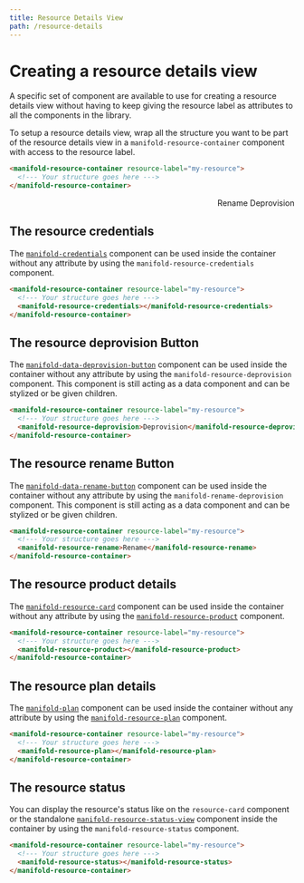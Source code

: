 ```yaml
---
title: Resource Details View
path: /resource-details
---
```


# Creating a resource details view

A specific set of component are available to use for creating a resource details view without having to keep
giving the resource label as attributes to all the components in the library.

To setup a resource details view, wrap all the structure you want to be part of the resource details view in
a `manifold-resource-container` component with access to the resource label.

```html
<manifold-resource-container resource-label="my-resource">
  <!--- Your structure goes here --->
</manifold-resource-container>
```

<manifold-mock-resource>
  <div style="display: flex; justify-content: space-between; margin-bottom: 1em;">
    <div style="display: flex; align-items: center;">
      <manifold-input default-value="my-resource" disabled></manifold-input>
      <manifold-resource-status size="small" style="margin-left: 1em;"></manifold-resource-status>
    </div>
    <div>
      <manifold-resource-rename as="a">
        <manifold-button>Rename</manifold-button>
      </manifold-resource-rename>
      <manifold-resource-deprovision as="a">
        <manifold-button>Deprovision</manifold-button>
      </manifold-resource-deprovision>
    </div>
  </div>
  <manifold-resource-product style="margin-bottom: 1em" as-card=""></manifold-resource-product>
  <manifold-resource-plan style="margin-bottom: 1em"></manifold-resource-plan>
  <manifold-resource-credentials></manifold-resource-credentials>
</resource-mock-resource>

## The resource credentials

The [`manifold-credentials`](/components/credentials) component can be used inside the container without any attribute by
using the `manifold-resource-credentials` component.

```html
<manifold-resource-container resource-label="my-resource">
  <!--- Your structure goes here --->
  <manifold-resource-credentials></manifold-resource-credentials>
</manifold-resource-container>
```

## The resource deprovision Button

The [`manifold-data-deprovision-button`](/data/deprovision-button) component can be used inside the container without any attribute by
using the `manifold-resource-deprovision` component. This component is still acting as a data component and can
be stylized or be given children.

```html
<manifold-resource-container resource-label="my-resource">
  <!--- Your structure goes here --->
  <manifold-resource-deprovision>Deprovision</manifold-resource-deprovision>
</manifold-resource-container>
```

## The resource rename Button

The [`manifold-data-rename-button`](/data/rename-button) component can be used inside the container without any attribute by
using the `manifold-rename-deprovision` component. This component is still acting as a data component and can
be stylized or be given children.

```html
<manifold-resource-container resource-label="my-resource">
  <!--- Your structure goes here --->
  <manifold-resource-rename>Rename</manifold-resource-rename>
</manifold-resource-container>
```

## The resource product details

The [`manifold-resource-card`](/components/manifold-service-card) component can be used inside the container without any attribute by
using the [`manifold-resource-product`](/components/manifold-resource-product) component.

```html
<manifold-resource-container resource-label="my-resource">
  <!--- Your structure goes here --->
  <manifold-resource-product></manifold-resource-product>
</manifold-resource-container>
```

## The resource plan details

The [`manifold-plan`](/components/plan) component can be used inside the container without any attribute by
using the [`manifold-resource-plan`](/components/manifold-resource-plan) component.

```html
<manifold-resource-container resource-label="my-resource">
  <!--- Your structure goes here --->
  <manifold-resource-plan></manifold-resource-plan>
</manifold-resource-container>
```

## The resource status

You can display the resource's status like on the `resource-card` component or the standalone
[`manifold-resource-status-view`](/components/manifold-resource-card) component inside the container by
using the `manifold-resource-status` component.

```html
<manifold-resource-container resource-label="my-resource">
  <!--- Your structure goes here --->
  <manifold-resource-status></manifold-resource-status>
</manifold-resource-container>
```

